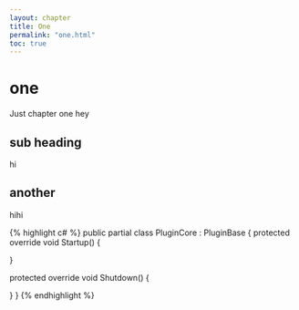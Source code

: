 ```yaml
---
layout: chapter
title: One
permalink: "one.html"
toc: true
---
```


# one

Just chapter one hey

## sub heading

hi

## another

hihi

{% highlight c# %}
public partial class PluginCore : PluginBase {
  protected override void Startup() {

  }

  protected override void Shutdown() {

  }
}
{% endhighlight %}

